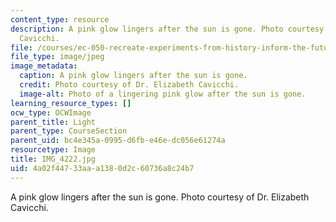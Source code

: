 ```yaml
---
content_type: resource
description: A pink glow lingers after the sun is gone. Photo courtesy of Dr. Elizabeth
  Cavicchi.
file: /courses/ec-050-recreate-experiments-from-history-inform-the-future-from-the-past-galileo-january-iap-2010/4a02f44733aaa1380d2c60736a8c24b7_IMG_4222.jpg
file_type: image/jpeg
image_metadata:
  caption: A pink glow lingers after the sun is gone.
  credit: Photo courtesy of Dr. Elizabeth Cavicchi.
  image-alt: Photo of a lingering pink glow after the sun is gone.
learning_resource_types: []
ocw_type: OCWImage
parent_title: Light
parent_type: CourseSection
parent_uid: bc4e345a-0995-d6fb-e46e-dc056e61274a
resourcetype: Image
title: IMG_4222.jpg
uid: 4a02f447-33aa-a138-0d2c-60736a8c24b7
---
```

A pink glow lingers after the sun is gone. Photo courtesy of Dr. Elizabeth Cavicchi.

